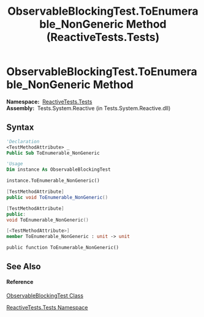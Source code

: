 ﻿---
title: ObservableBlockingTest.ToEnumerable_NonGeneric Method  (ReactiveTests.Tests)
TOCTitle: ToEnumerable_NonGeneric Method
ms:assetid: M:ReactiveTests.Tests.ObservableBlockingTest.ToEnumerable_NonGeneric
ms:mtpsurl: https://msdn.microsoft.com/en-us/library/reactivetests.tests.observableblockingtest.toenumerable_nongeneric(v=VS.103)
ms:contentKeyID: 36620590
ms.date: 06/28/2011
mtps_version: v=VS.103
f1_keywords:
- ReactiveTests.Tests.ObservableBlockingTest.ToEnumerable_NonGeneric
dev_langs:
- CSharp
- JScript
- VB
- FSharp
- c++
---

# ObservableBlockingTest.ToEnumerable\_NonGeneric Method

**Namespace:**  [ReactiveTests.Tests](hh289046\(v=vs.103\).md)  
**Assembly:**  Tests.System.Reactive (in Tests.System.Reactive.dll)

## Syntax

``` vb
'Declaration
<TestMethodAttribute> _
Public Sub ToEnumerable_NonGeneric
```

``` vb
'Usage
Dim instance As ObservableBlockingTest

instance.ToEnumerable_NonGeneric()
```

``` csharp
[TestMethodAttribute]
public void ToEnumerable_NonGeneric()
```

``` c++
[TestMethodAttribute]
public:
void ToEnumerable_NonGeneric()
```

``` fsharp
[<TestMethodAttribute>]
member ToEnumerable_NonGeneric : unit -> unit 
```

``` jscript
public function ToEnumerable_NonGeneric()
```

## See Also

#### Reference

[ObservableBlockingTest Class](hh315164\(v=vs.103\).md)

[ReactiveTests.Tests Namespace](hh289046\(v=vs.103\).md)

